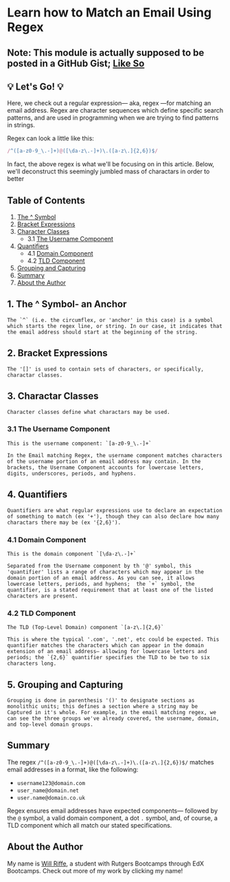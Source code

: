 # Learn how to Match an Email Using Regex

## Note: This module is actually supposed to be posted in a GitHub Gist; [Like So](https://gist.github.com/Will-Riffe/4bd472c4ef74f87b956cf955a2fb7776)

## 💡 Let's Go! 💡

Here, we check out a regular expression— aka, regex —for matching an email address. 
Regex are character sequences which define specific search patterns, 
and are used in programming when we are trying to find patterns in strings.

Regex can look a little like this:

```javascript
/^([a-z0-9_\.-]+)@([\da-z\.-]+)\.([a-z\.]{2,6})$/
```

In fact, the above regex is what we'll be focusing on in this article. 
Below, we'll deconstruct this seemingly jumbled mass of charactars in order
to better 


## Table of Contents
1. [The ^ Symbol](#the--symbol)
2. [Bracket Expressions](#bracket-expressions)
3. [Character Classes](#character-classes)
   - 3.1 [The Username Component](#the-username-component)
4. [Quantifiers](#quantifiers)
   - 4.1 [Domain Component](#domain-component)
   - 4.2 [TLD Component](#tld-component)
5. [Grouping and Capturing](#grouping-and-capturing)
6. [Summary](#summary)
7. [About the Author](#about-the-author)


## 1. The ^ Symbol- an Anchor
    The `^` (i.e. the circumflex, or 'anchor' in this case) is a symbol which starts the regex line, or string. In our case, it indicates that the email address should start at the beginning of the string.

## 2. Bracket Expressions
    The '[]' is used to contain sets of characters, or specifically, charactar classes. 

## 3. Charactar Classes
    Character classes define what charactars may be used. 

### 3.1 The Username Component
    This is the username component: `[a-z0-9_\.-]+` 

    In the Email matching Regex, the username component matches characters of the username portion of an email address may contain. In the brackets, the Username Component accounts for lowercase letters, digits, underscores, periods, and hyphens.

## 4. Quantifiers
    Quantifiers are what regular expressions use to declare an expectation of something to match (ex '+'), though they can also declare how many charactars there may be (ex '{2,6}').

### 4.1 Domain Component
    This is the domain component `[\da-z\.-]+` 

    Separated from the Username component by th '@' symbol, this 'quantifier' lists a range of characters which may appear in the domain portion of an email address. As you can see, it allows lowercase letters, periods, and hyphens;  the `+` symbol, the quantifier, is a stated requirement that at least one of the listed characters are present.

### 4.2 TLD Component
    The TLD (Top-Level Domain) component `[a-z\.]{2,6}` 

    This is where the typical '.com', '.net', etc could be expected. This quantifier matches the characters which can appear in the domain extension of an email address— allowing for lowercase letters and periods; the `{2,6}` quantifier specifies the TLD to be two to six characters long.

## 5. Grouping and Capturing
    Grouping is done in parenthesis '()' to designate sections as monolithic units; this defines a section where a string may be Captured in it's whole. For example, in the email matching regex, we can see the three groups we've already covered, the username, domain, and top-level domain groups. 



## Summary
The regex `/^([a-z0-9_\.-]+)@([\da-z\.-]+)\.([a-z\.]{2,6})$/` matches email addresses in a format, like the following:
- `username123@domain.com`
- `user_name@domain.net`
- `user.name@domain.co.uk`

Regex ensures email addresses have expected components— followed by the `@` symbol, a valid domain component, a dot `.` symbol, and, of course, a TLD component which all match our stated specifications.

## About the Author
My name is [Will Riffe](https://github.com/Will-Riffe), a student with Rutgers Bootcamps through EdX Bootcamps. Check out more of my work by clicking my name!

